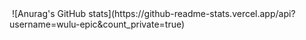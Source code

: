 <img align="center">
  ![Anurag's GitHub stats](https://github-readme-stats.vercel.app/api?username=wulu-epic&count_private=true)
</img>
